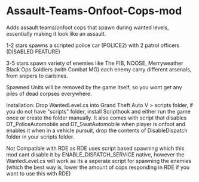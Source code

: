 # Assault-Teams-Onfoot-Cops-mod
Adds assault teams/onfoot cops that spawn during wanted levels, essentially making it look like an assault.

1-2 stars spawns a scripted police car (POLICE2) with 2 patrol officers (DISABLED FEATURE)

3-5 stars spawn variety of enemies like The FIB, NOOSE, Merryweather Black Ops Soldiers (with Combat MG)
each enemy carry different arsenals, from snipers to carbines.

Spawned Units will be removed by the game itself, so you wont get any piles of dead corpses everywhere.


Installation:
Drop WantedLevel.cs into Grand Theft Auto V > scripts folder, if you do not have "scripts" folder, install Scripthook and either run the game once or create the folder manually.
It also comes with script that disables DT_PoliceAutomobile and DT_SwatAutomobile when player is onfoot and enables it when in a vehicle pursuit, drop the contents of DisableDispatch folder in your scripts folder.


Not Compatible with RDE as RDE uses script based spawning which this mod cant disable it by ENABLE_DISPATCH_SERVICE native, however the WantedLevel.cs will work as its a seperate script for spawning the enemies (which the best way is, lower the amount of cops responding in RDE if you want to use this with RDE)
